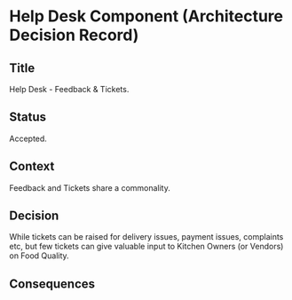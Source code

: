 # Help Desk Component (Architecture Decision Record)

## Title
Help Desk - Feedback & Tickets.

## Status
Accepted.

## Context
Feedback and Tickets share a commonality.

## Decision
While tickets can be raised for delivery issues, payment issues, complaints etc, but few tickets can give valuable input to Kitchen Owners (or Vendors) on Food Quality.

## Consequences
